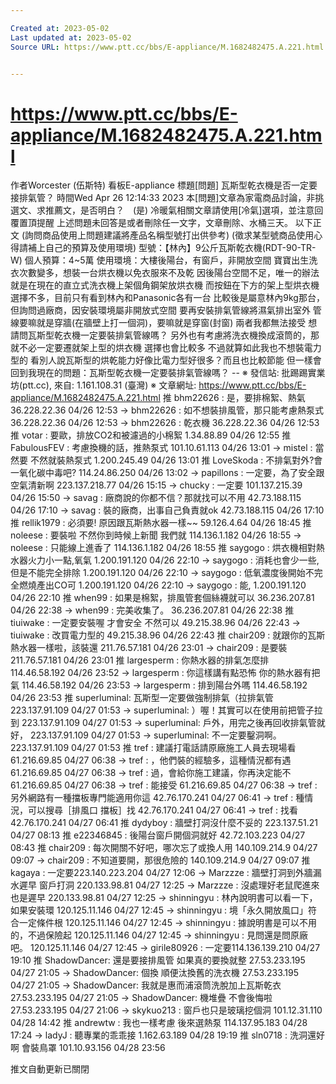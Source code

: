 ```yaml
---

Created at: 2023-05-02
Last updated at: 2023-05-02
Source URL: https://www.ptt.cc/bbs/E-appliance/M.1682482475.A.221.html


---
```


# https://www.ptt.cc/bbs/E-appliance/M.1682482475.A.221.html


作者Worcester (伍斯特)
看板E-appliance
標題\[問題\] 瓦斯型乾衣機是否一定要接排氣管？
時間Wed Apr 26 12:14:33 2023
本\[問題\]文章為家電商品討論，非挑選文、求推薦文，是否明白？　(是) 冷暖氣相關文章請使用\[冷氣\]選項，並注意回覆置頂提醒 上述問題未回答是或者刪除任一文字，文章刪除、水桶三天。 以下正文 (詢問商品使用上問題建議將產品名稱型號打出供參考) (徵求某型號商品使用心得請補上自己的預算及使用環境) 型號：【林內】9公斤瓦斯乾衣機(RDT-90-TR-W) 個人預算：4~5萬 使用環境：大樓後陽台，有窗戶，非開放空間 寶寶出生洗衣次數變多，想裝一台烘衣機以免衣服來不及乾 因後陽台空間不足，唯一的辦法就是在現在的直立式洗衣機上架個角鋼架放烘衣機 而按鈕在下方的架上型烘衣機選擇不多，目前只有看到林內和Panasonic各有一台 比較後是屬意林內9kg那台，但詢問過廠商，因安裝環境屬非開放式空間 要再安裝排氣管線將濕氣排出室外 管線要嘛就是穿牆(在牆壁上打一個洞)，要嘛就是穿窗(封窗) 兩者我都無法接受 想請問瓦斯型乾衣機一定要裝排氣管線嗎？ 另外也有考慮將洗衣機換成滾筒的，那就不必一定要遷就架上型的烘衣機 選擇也會比較多 不過就算如此我也不想裝電力型的 看別人說瓦斯型的烘乾能力好像比電力型好很多？而且也比較節能 但一樣會回到我現在的問題：瓦斯型乾衣機一定要裝排氣管線嗎？ -- ※ 發信站: 批踢踢實業坊(ptt.cc), 來自: 1.161.108.31 (臺灣) ※ 文章網址: <https://www.ptt.cc/bbs/E-appliance/M.1682482475.A.221.html>
推 bhm22626 : 是，要排棉絮、熱氣 36.228.22.36 04/26 12:53
→ bhm22626 : 如不想裝排風管，那只能考慮熱泵式 36.228.22.36 04/26 12:53
→ bhm22626 : 乾衣機 36.228.22.36 04/26 12:53
推 votar : 要歐，排放CO2和被濾過的小棉絮 1.34.88.89 04/26 12:55
推 FabulousFEV : 考慮換機的話，推熱泵式 101.10.61.113 04/26 13:01
→ mistel : 當然要 不然就裝熱泵式 1.200.245.49 04/26 13:01
推 LoveSkoda : 不排氣對外?會一氧化碳中毒吧? 114.24.86.250 04/26 13:02
→ papillons : 一定要，為了安全跟空氣清新啊 223.137.218.77 04/26 15:15
→ chucky : 一定要 101.137.215.39 04/26 15:50
→ savag : 廠商說的你都不信？那就找可以不用 42.73.188.115 04/26 17:10
→ savag : 裝的廠商，出事自己負責就ok 42.73.188.115 04/26 17:10
推 rellik1979 : 必須要! 原因跟瓦斯熱水器一樣~~ 59.126.4.64 04/26 18:45
推 noleese : 要裝啦 不然你到時候上新聞 我們就 114.136.1.182 04/26 18:55
→ noleese : 只能線上進香了 114.136.1.182 04/26 18:55
推 saygogo : 烘衣機相對熱水器火力小一點,氧氣 1.200.191.120 04/26 22:10
→ saygogo : 消耗也會少一些,但是不能完全排除 1.200.191.120 04/26 22:10
→ saygogo : 低氧濃度後開始不完全燃燒產出CO可 1.200.191.120 04/26 22:10
→ saygogo : 能, 1.200.191.120 04/26 22:10
推 when99 : 如果是棉絮，排風管套個絲襪就可以 36.236.207.81 04/26 22:38
→ when99 : 完美收集了。 36.236.207.81 04/26 22:38
推 tiuiwake : 一定要安裝喔 才會安全 不然可以 49.215.38.96 04/26 22:43
→ tiuiwake : 改買電力型的 49.215.38.96 04/26 22:43
推 chair209 : 就跟你的瓦斯熱水器一樣啦，該裝還 211.76.57.181 04/26 23:01
→ chair209 : 是要裝 211.76.57.181 04/26 23:01
推 largesperm : 你熱水器的排氣怎麼排 114.46.58.192 04/26 23:52
→ largesperm : 你這樣講有點恐怖 你的熱水器有把氣 114.46.58.192 04/26 23:53
→ largesperm : 排到陽台外嗎 114.46.58.192 04/26 23:53
推 superluminal: 瓦斯型一定要做強制排氣（拉排氣管 223.137.91.109 04/27 01:53
→ superluminal: ）喔！其實可以在使用前把管子拉到 223.137.91.109 04/27 01:53
→ superluminal: 戶外，用完之後再回收排氣管就好， 223.137.91.109 04/27 01:53
→ superluminal: 不一定要鑿洞啊。 223.137.91.109 04/27 01:53
推 tref : 建議打電話請原廠施工人員去現場看 61.216.69.85 04/27 06:38
→ tref : ，他們裝的經驗多，這種情況都有遇 61.216.69.85 04/27 06:38
→ tref : 過，會給你施工建議，你再決定能不 61.216.69.85 04/27 06:38
→ tref : 能接受 61.216.69.85 04/27 06:38
→ tref : 另外網路有一種擋板專門能適用你這 42.76.170.241 04/27 06:41
→ tref : 種情況，可以搜尋［排風口 擋板］找 42.76.170.241 04/27 06:41
→ tref : 找看 42.76.170.241 04/27 06:41
推 dydyboy : 牆壁打洞沒什麼不妥的 223.137.51.21 04/27 08:13
推 e22346845 : 後陽台窗戶開個洞就好 42.72.103.223 04/27 08:43
推 chair209 : 每次開關不好吧，哪次忘了或換人用 140.109.214.9 04/27 09:07
→ chair209 : 不知道要開，那很危險的 140.109.214.9 04/27 09:07
推 kagaya : 一定要223.140.223.204 04/27 12:06
→ Marzzze : 牆壁打洞到外牆漏水遲早 窗戶打洞 220.133.98.81 04/27 12:25
→ Marzzze : 沒處理好老鼠爬進來也是遲早 220.133.98.81 04/27 12:25
→ shinningyu : 林內說明書可以看一下，如果安裝環 120.125.11.146 04/27 12:45
→ shinningyu : 境「永久開放風口」符合一定條件根 120.125.11.146 04/27 12:45
→ shinningyu : 據說明書是可以不用的，不過保險起 120.125.11.146 04/27 12:45
→ shinningyu : 見問還是問原廠吧。 120.125.11.146 04/27 12:45
→ girile80926 : 一定要114.136.139.210 04/27 19:10
推 ShadowDancer: 還是要接排風管 如果真的要換就整 27.53.233.195 04/27 21:05
→ ShadowDancer: 個換 順便汰換舊的洗衣機 27.53.233.195 04/27 21:05
→ ShadowDancer: 我就是惠而浦滾筒洗脫加上瓦斯乾衣 27.53.233.195 04/27 21:05
→ ShadowDancer: 機堆疊 不會後悔啦 27.53.233.195 04/27 21:06
→ skykuo213 : 窗戶也只是玻璃挖個洞 101.12.31.110 04/28 14:42
推 andrewtw : 我也一樣考慮 後來選熱泵 114.137.95.183 04/28 17:24
→ ladyJ : 聽專業的乖乖接 1.162.63.189 04/28 19:19
推 sln0718 : 洗洞還好啊 會裝鳥罩 101.10.93.156 04/28 23:56

推文自動更新已關閉

